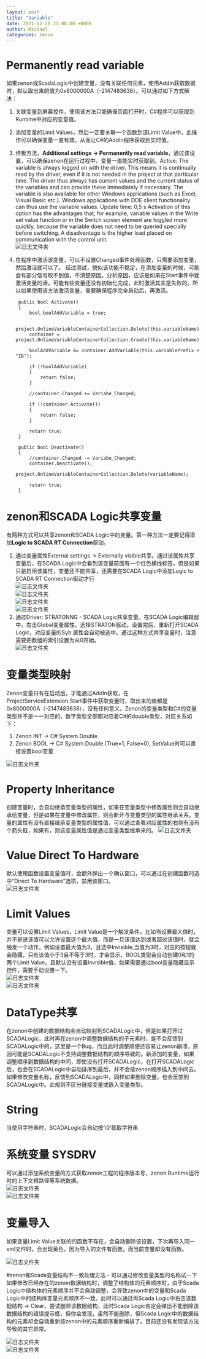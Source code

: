 ```yaml
---
layout: post
title: "Variable"
date: 2021-12-20 21:08:00 +0800
author: Michael
categories: zenon
---
```


# Permanently read variable
如果zenon或ScadaLogic中创建变量，没有关联任何元素，使用AddIn获取数据时，默认取出来的值为0x8000000A（-2147483638）。可以通过如下方式解决：  

1. 关联变量到屏幕控件，使用该方法只能确保页面打开时，C#程序可以获取到Runtime中对应的变量值。
2. 添加变量的Limit Values，然后一定要关联一个函数到该Limit Value中，此操作可以确保变量一直有效，从而让C#的AddIn程序获取到实时值。
3. 终极方法，**Additional settings -> Permanently read variable**，通过该设置，可以确保zenon在运行过程中，变量一直能实时获取到。Active: The variable is always logged on with the driver. This means it is continually read by the driver, even if it is not needed in the project at that particular time. The driver thus always has current values and the current status of the variables and can provide these immediately if necessary. The variable is also available for other Windows applications (such as Excel, Visual Basic etc.). Windows applications with DDE client functionality can thus use the variable values. 
Update time: 0,5 s 
Activation of this option has the advantages that, for example, variable values in the Write set value function or in the Switch screen element are toggled more quickly, because the variable does not need to be queried specially before switching. A disadvantage is the higher load placed on communication with the control unit.  
![日志文件夹](/assets/zenon/VariablePermanently.png) 
4. 在程序中激活该变量，可以不设置Changed事件处理函数，只需要添加变量，然后激活就可以了。 经过测试，貌似该功能不稳定，在添加变量的时候，可能会有部分信号取不到值，不清楚原因。分析原因，应该是如果在Start事件中就激活变量的话，可能有些变量还没有初始化完成，此时激活其实是失败的。所以如果使用该方法激活变量，需要确保程序完全启动后，再激活。
 
	    public bool Activate()
	    {
	        bool boolAddVariable = true;
	
	        project.OnlineVariableContainerCollection.Delete(this.variableName);
	        container = project.OnlineVariableContainerCollection.Create(this.variableName);
	        
	        boolAddVariable &= container.AddVariable(this.variablePrefix + "ID");
	
	        if (!boolAddVariable)
	        {
	            return false;
	        }
	
	        //container.Changed += Variabe_Changed;
	
	        if (!container.Activate())
	        {
	            return false;
	        }
	
	        return true;
		}
		
	    public bool Deactivate()
	    {
	        //container.Changed -= Variabe_Changed;
	        container.Deactivate();
	        project.OnlineVariableContainerCollection.Delete(variableName);
	
	        return true;
	    }

# zenon和SCADA Logic共享变量
有两种方式可以共享zenon和SCADA Logic中的变量。第一种方法一定要记得添加**Logic to SCADA RT Connection**驱动。  
1. 通过变量属性External settings -> Externally visible共享。通过该属性共享变量后，在SCADA Logic中会看到该变量前面有一个红色横线标签。但是如果只是启用该属性，变量还不能共享，还需要在SCADA Logic中添加Logic to SCADA RT Connection驱动才行  
![日志文件夹](/assets/zenon/VariableExternallyVisible.png)  
![日志文件夹](/assets/zenon/VariableExternallyVisibleInScadaLogic.png)  
![日志文件夹](/assets/zenon/LogicToSCADARTConnection.png)  
![日志文件夹](/assets/zenon/IODriversLogicToSCADARTConnection.png)  
2. 通过Driver: STRATONNG - SCADA Logic共享变量。在SCADA Logic编辑器中，右击Global变量属性，选择STRATON驱动。设置完后，重新打开SCADA Logic，对应变量的Syb.属性会自动被选中。通过这种方式共享变量时，注意需要把数组的索引设置为从0开始。  
![日志文件夹](/assets/zenon/ScadaLogicVariableProperty.png)   

# 变量类型映射
Zenon变量只有在启动后，才能通过AddIn获取，在ProjectServiceExtension.Start事件中获取变量时，取出来的值都是0x8000000A（-2147483638），没有任何意义。Zenon的变量类型和C#的变量类型并不是一一对应的，数字类型全部都对应着C#的double类型，对应关系如下：
1. Zenon INT -> C# System.Double
2. Zenon BOOL -> C# System.Double (True=1, False=0), SetValue时可以直接设置bool变量

![日志文件夹](/assets/zenon/ZenonCSharpDataType.png)  

# Property Inheritance
创建变量时，会自动继承变量类型的属性，如果在变量类型中修改属性则会自动继承给变量，但是如果在变量中修改属性，则会断开与变量类型的属性继承关系。变量的属性有没有直接继承变量类型的属性值，可以通过查看对应属性的右侧有没有个箭头框，如果有，则该变量属性值是通过变量类型继承来的。
![日志文件夹](/assets/zenon/referenceproperty.png)   

# Value Direct To Hardware
默认使用函数设置变量值时，会额外弹出一个确认窗口，可以通过在创建函数时选中“Direct To Hardware”选项，禁用该窗口。  
![日志文件夹](/assets/zenon/ValueDirectToHardware.png)  

# Limit Values
变量可以设置Limit Values，Limit Value是一个触发条件，比如当设置最大值时，并不是说该值可以允许设置这个最大值，而是一旦该值达到或者超过该值时，就会触发一个动作。例如设置最大值为3，且选中Invisible,当值为3时，对应的按钮就会隐藏，只有该值小于3且不等于3时，才会显示。BOOL类型会自动创建0和1的两个Limit Value，且默认没有设置Invisible值，如果需要通过bool变量隐藏显示控件，需要手动设置一下。  
![日志文件夹](/assets/zenon/LimitValue.png)  
![日志文件夹](/assets/zenon/ButtonVisibility.png)  

# DataType共享
在zenon中创建的数据结构会自动映射到SCADALogic中，但是如果打开过SCADALogic，此时再在zenon中调整数据结构的子元素时，是不会反馈到SCADALogic中的，这里是一个Bug，而且此时调整顺便还容易让zenon崩溃。原因可能是SCADALogic不支持调整数据结构的顺序导致的。新添加的变量，如果调整顺序到数据结构的中间，即使没有打开SCADALogic，在打开SCADALogic后，也会在SCADALogic中自动排序到最后，并不会按zenon顺序插入到中间去。如果修改变量名称，反馈到SCADALogic中，同样如果删除变量，也会反馈到SCADALogic中。此规则不区分链接变量或嵌入变量类型。

# String
当使用字符串时，SCADALogic会自动按‘\0’截取字符串

# 系统变量 SYSDRV
可以通过添加系统变量的方式获取zenon工程的程序版本号，zenon Runtime运行时的上下文根路径等系统数据。  
![日志文件夹](/assets/zenon/SystemVariable.png)  
![日志文件夹](/assets/zenon/SystemVariableProjectVersion.png)  

# 变量导入
如果变量Limit Value关联的的函数不存在，会自动删除该设置，下次再导入同一xml文件时，会出现黄色。因为导入的文件有函数，而当前变量却没有函数。

![日志文件夹](/assets/zenon/ImportVariablesYellow.png) 

#zenon和Scada变量结构不一致处理方法 - 可以通过修改变量类型的名称试一下
如果修改已经存在的zenon数据结构时，调整了结构体的元素顺序时，由于Scada Logic中结构体的元素顺序并不会自动调整，会导致zenon中的变量和Scada Logic中的结构体变量元素顺序不一致。此时可以通过再Scada Logic中右击该数据结构 -> Clear，尝试删除该数据结构，此时Scada Logic肯定会弹出不能删除该数据结构的错误提示框，但你会发现，虽然不能删除，但Scada Logic中的数据结构的元素却会自动重新按zenon中的元素顺序重新编排了。目前还没有发现该方法导致的其它异常。

![日志文件夹](/assets/zenon/RealignDataStructureInLogic.png)  
![日志文件夹](/assets/zenon/CoundnotdeleteStructure.png)  


